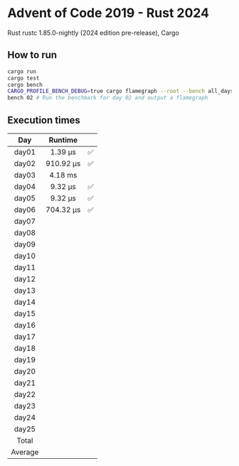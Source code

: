 # Advent of Code 2019 - Rust 2024

Rust rustc 1.85.0-nightly (2024 edition pre-release), Cargo

## How to run
```sh
cargo run
cargo test
cargo bench
CARGO_PROFILE_BENCH_DEBUG=true cargo flamegraph --root --bench all_days -- --
bench 02 # Run the benchmark for day 02 and output a flamegraph
```

## Execution times

| Day     | Runtime      |     |
| :-----: | :----------: | :-: |
| day01   |     1.39 µs  |  ✅  |
| day02   |   910.92 µs  |  ✅  |
| day03   |     4.18 ms  |     |
| day04   |     9.32 µs  |  ✅  |
| day05   |     9.32 µs  |  ✅  |
| day06   |   704.32 µs  |  ✅  |
| day07   |              |     |
| day08   |              |     |
| day09   |              |     |
| day10   |              |     |
| day11   |              |     |
| day12   |              |     |
| day13   |              |     |
| day14   |              |     |
| day15   |              |     |
| day16   |              |     |
| day17   |              |     |
| day18   |              |     |
| day19   |              |     | 
| day20   |              |     |
| day21   |              |     |
| day22   |              |     |
| day23   |              |     |
| day24   |              |     |
| day25   |              |     |
| Total   |              |     |
| Average |              |     |